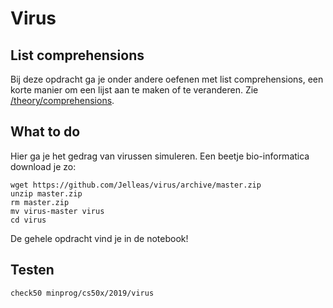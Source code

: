 # Virus

## List comprehensions

Bij deze opdracht ga je onder andere oefenen met list comprehensions, een korte manier om een lijst aan te maken of te veranderen. Zie [/theory/comprehensions](/theory/comprehensions).

## What to do

Hier ga je het gedrag van virussen simuleren. Een beetje bio-informatica download je zo:

    wget https://github.com/Jelleas/virus/archive/master.zip
    unzip master.zip
    rm master.zip
    mv virus-master virus
    cd virus

De gehele opdracht vind je in de notebook!

## Testen

    check50 minprog/cs50x/2019/virus

